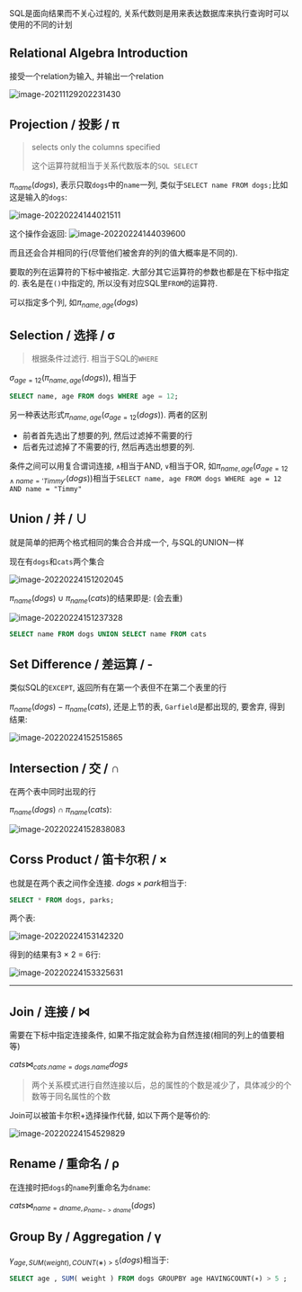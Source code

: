 SQL是面向结果而不关心过程的, 关系代数则是用来表达数据库来执行查询时可以使用的不同的计划

## Relational Algebra Introduction

接受一个relation为输入, 并输出一个relation

![image-20211129202231430](https://gitee.com/oldataraxia/pic-bad/raw/master/img/image-20211129202231430.png)

## Projection / 投影 / π

> selects only the columns specified
>
> 这个运算符就相当于关系代数版本的`SQL SELECT`

$π_{name}(dogs)$, 表示只取`dogs`中的`name`一列, 类似于`SELECT name FROM dogs;`比如这是输入的`dogs`:

![image-20220224144021511](https://gitee.com/oldataraxia/pic-bad/raw/master/img/image-20220224144021511.png)

这个操作会返回: ![image-20220224144039600](https://gitee.com/oldataraxia/pic-bad/raw/master/img/image-20220224144039600.png)

而且还会合并相同的行(尽管他们被舍弃的列的值大概率是不同的). 

要取的列在运算符的下标中被指定. 大部分其它运算符的参数也都是在下标中指定的. 表名是在`()`中指定的, 所以没有对应SQL里`FROM`的运算符.

可以指定多个列, 如$π_{name,age}(dogs)$

## Selection / 选择 / σ

> 根据条件过滤行. 相当于SQL的`WHERE`

$σ_{age=12}(π_{name,age}(dogs))$, 相当于

```sql
SELECT name, age FROM dogs WHERE age = 12;
```



另一种表达形式$π_{name,age}(σ_{age=12}(dogs))$​. 两者的区别

* 前者首先选出了想要的列, 然后过滤掉不需要的行
* 后者先过滤掉了不需要的行, 然后再选出想要的列.

条件之间可以用复合谓词连接, `∧`相当于AND, `∨`相当于OR,  如$π_{name,age}(σ_{age=12∧name='Timmy'} (dogs))$相当于`SELECT name, age FROM dogs WHERE age = 12 AND name = "Timmy"`

## Union / 并 / ∪

就是简单的把两个格式相同的集合合并成一个, 与SQL的UNION一样

现在有`dogs`和`cats`两个集合

![image-20220224151202045](https://gitee.com/oldataraxia/pic-bad/raw/master/img/image-20220224151202045.png)

$π_{name}(dogs) ∪ π_{name}(cats)$的结果即是: (会去重)

![image-20220224151237328](https://gitee.com/oldataraxia/pic-bad/raw/master/img/image-20220224151237328.png)

```sql
SELECT name FROM dogs UNION SELECT name FROM cats
```

## Set Difference / 差运算 / -

类似SQL的`EXCEPT`, 返回所有在第一个表但不在第二个表里的行

$π_{name}(dogs) − π_{name}(cats)$, 还是上节的表, `Garfield`是都出现的, 要舍弃, 得到结果:

![image-20220224152515865](https://gitee.com/oldataraxia/pic-bad/raw/master/img/image-20220224152515865.png)

## Intersection / 交 / ∩

在两个表中同时出现的行

$π_{name}(dogs) ∩ π_{name}(cats)$:

![image-20220224152838083](https://gitee.com/oldataraxia/pic-bad/raw/master/img/image-20220224152838083.png)

## Corss Product / 笛卡尔积 / ×

也就是在两个表之间作全连接. $dogs × park$相当于:

```sql
SELECT * FROM dogs, parks;
```

两个表: 

![image-20220224153142320](https://gitee.com/oldataraxia/pic-bad/raw/master/img/image-20220224153142320.png)

得到的结果有3 × 2 = 6行: 

![image-20220224153325631](https://gitee.com/oldataraxia/pic-bad/raw/master/img/image-20220224153325631.png)

---

## Join / 连接 / ⋈

需要在下标中指定连接条件, 如果不指定就会称为自然连接(相同的列上的值要相等)

$cats⋈_{cats.name=dogs.name }dogs$

> 两个关系模式进行自然连接以后，总的属性的个数是减少了，具体减少的个数等于同名属性的个数

Join可以被笛卡尔积+选择操作代替, 如以下两个是等价的: 

![image-20220224154529829](https://gitee.com/oldataraxia/pic-bad/raw/master/img/image-20220224154529829.png)

## Rename / 重命名 / ρ

在连接时把`dogs`的`name`列重命名为`dname`:

$cats ⋈_{name=dname, ρ_{name−>dname}}(dogs)$

## Group By / Aggregation / γ

$γ_{age,SUM(weight),COUNT(∗)>5}(dogs)$相当于:

```sql
SELECT age , SUM( weight ) FROM dogs GROUPBY age HAVINGCOUNT(∗) > 5 ;
```

